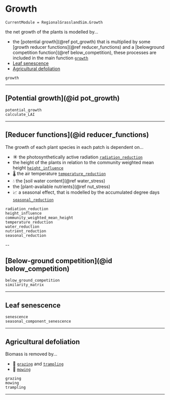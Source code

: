 # Growth

```@meta
CurrentModule = RegionalGrasslandSim.Growth
```

the net growth of the plants is modelled by...
- the [potential growth](@ref pot_growth) that is multiplied by some [growth reducer functions](@ref reducer_functions) and a [belowground competition function](@ref below_competition), these processes are included in the main function [`growth`](@ref)
- [Leaf senescence](@ref)
- [Agricultural defoliation](@ref)

```@docs
growth
```

---
## [Potential growth](@id pot_growth)

```@docs
potential_growth
calculate_LAI
```

----
## [Reducer functions](@id reducer_functions)
The growth of each plant species in each patch is dependent on... 
- ☀ the photosynthetically active radiation [`radiation_reduction`](@ref)
- the height of the plants in relation to the community weighted mean height [`height_influence`](@ref)
- 🌡 the air temperature [`temperature_reduction`](@ref)
- 💧 the [soil water content](@ref water_stress)
- the [plant-available nutrients](@ref nut_stress)
- 📈 a seasonal effect, that is modelled by the accumulated degree days [`seasonal_reduction`](@ref)


```@docs
radiation_reduction
height_influence
community_weighted_mean_height
temperature_reduction
water_reduction
nutrient_reduction
seasonal_reduction
```
--

## [Below-ground competition](@id below_competition)

```@docs
below_ground_competition
similarity_matrix
```
--- 
## Leaf senescence

```@docs
senescence
seasonal_component_senescence
```

---
## Agricultural defoliation

Biomass is removed by...
- 🐄 [`grazing`](@ref) and [`trampling`](@ref)
- 🚜 [`mowing`](@ref)


```@docs
grazing
mowing
trampling
```
--- 
